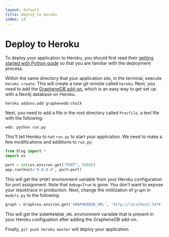 ```yaml
---
layout: default
title: Deploy to Heroku
index: 14
---
```


# Deploy to Heroku

To deploy your application to Heroku, you should first read their [getting started with Python guide](https://devcenter.heroku.com/articles/getting-started-with-python#introduction) so that you are familiar with the deployment process.

Within the same directory that your application sits, in the terminal, execute `heroku create`. This will create a new git remote called `heroku`. Next, you need to add the [GrapheneDB add-on](https://devcenter.heroku.com/articles/graphenedb), which is an easy way to get set up with a Neo4j database on Heroku.

```
heroku addons:add graphenedb:chalk
```

Next, you need to add a file in the root directory called `Procfile`, a text file with the following:

```
web: python run.py
```

This'll tell Heroku to run `run.py` to start your application. We need to make a few modifications and additions to `run.py`:

```python
from blog import *
import os

port = int(os.environ.get("PORT", 5000))
app.run(host='0.0.0.0', port=port)
```

This will get the `$PORT` environment variable from your Heroku configuration for port assignment. Note that `debug=True` is gone. You don't want to expose your stacktrace in production. Next, change the initilization of `graph` in `models.py` to the following:

```python
graph = Graph(os.environ.get('GRAPHENEDB_URL', 'http://localhost:7474') + '/db/data/')
```

This will get the `$GRAPHENEDB_URL` environment variable that is present in your Heroku configuation after adding the GrapheneDB add-on.

Finally, `git push heroku master` will deploy your application.
